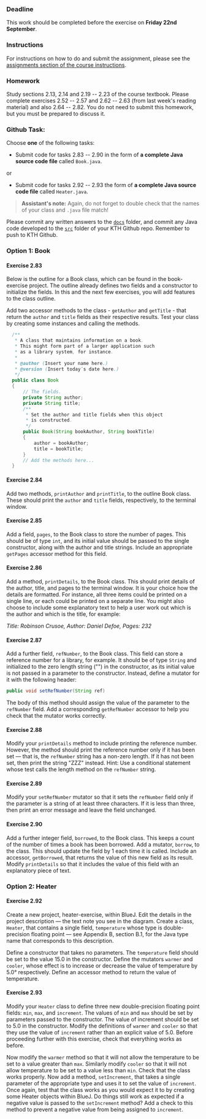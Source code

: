 ### Deadline
This work should be completed before the exercise on **Friday 22nd September**.

### Instructions
For instructions on how to do and submit the assignment, please see the
[assignments section of the course instructions](https://gits-15.sys.kth.se/inda-17/course-instructions#assignments).

### Homework
Study sections 2.13, 2.14 and 2.19 -- 2.23 of the course textbook. Please
complete exercises 2.52 -- 2.57 and 2.62 -- 2.63 (from last week's reading
material) and also 2.64 -- 2.82. You do not need to submit this homework, but
you must be prepared to discuss it.

### Github Task:
Choose **one** of the following tasks:

- Submit code for tasks 2.83 -- 2.90 in the form of **a complete Java source
  code file** called `Book.java`.

or

- Submit code for tasks 2.92 -- 2.93 the form of **a complete Java source code
  file** called `Heater.java`.

> **Assistant's note:** Again, do not forget to double check that the names
> of your class and `.java` file match!

Please commit any written answers to the [`docs`](docs) folder, and commit any Java code
developed to the [`src`](src) folder of your KTH Github repo. Remember to push to KTH
Github.

### Option 1: Book

#### Exercise 2.83
Below is the outline for a Book class, which can be found in the book-exercise
project. The outline already defines two fields and a constructor to initialize
the fields. In this and the next few exercises, you will add features to the
class outline.

Add two accessor methods to the class - `getAuthor` and `getTitle` - that return
the `author` and `title` fields as their respective results. Test your class by
creating some instances and calling the methods.

```java
  /**
   * A class that maintains information on a book.
   * This might form part of a larger application such
   * as a library system, for instance.
   *
   * @author (Insert your name here.)
   * @version (Insert today’s date here.)
   */
  public class Book
  {
      // The fields.
      private String author;
      private String title;
      /**
       * Set the author and title fields when this object
       * is constructed.
       */
      public Book(String bookAuthor, String bookTitle)
      {
          author = bookAuthor;
          title = bookTitle;
      }
      // Add the methods here...
  }
```

#### Exercise 2.84
Add two methods, `printAuthor` and `printTitle`, to the outline Book class.
These should print the `author` and `title` fields, respectively, to the
terminal window.

#### Exercise 2.85
Add a field, `pages`, to the Book class to store the number of pages. This
should be of type `int`, and its initial value should be passed to the single
constructor, along with the author and title strings. Include an appropriate
`getPages` accessor method for this field.

#### Exercise 2.86
Add a method, `printDetails`, to the Book class. This should print details of
the author, title, and pages to the terminal window. It is your choice how the
details are formatted. For instance, all three items could be printed on a
single line, or each could be printed on a separate line.  You might also choose
to include some explanatory text to help a user work out which is the author and
which is the title, for example:

_Title: Robinson Crusoe, Author: Daniel Defoe, Pages: 232_

#### Exercise 2.87
Add a further field, `refNumber`, to the Book class. This field can store a
reference number for a library, for example. It should be of type `String` and
initialized to the zero length string ("") in the constructor, as its initial
value is not passed in a parameter to the constructor. Instead, define a mutator
for it with the following header:

```java
public void setRefNumber(String ref)
```

The body of this method should assign the value of the parameter to the
`refNumber` field. Add a corresponding `getRefNumber` accessor to help you check
that the mutator works correctly.

#### Exercise 2.88
Modify your `printDetails` method to include printing the reference number.
However, the method should print the reference number only if it has been set —
that is, the `refNumber` string has a non-zero length. If it has not been set,
then print the string "ZZZ" instead. Hint: Use a conditional statement whose
test calls the length method on the `refNumber` string.

#### Exercise 2.89
Modify your `setRefNumber` mutator so that it sets the `refNumber` field only if
the parameter is a string of at least three characters. If it is less than
three, then print an error message and leave the field unchanged.

#### Exercise 2.90
Add a further integer field, `borrowed`, to the Book class. This keeps a count
of the number of times a book has been borrowed. Add a mutator, `borrow`, to the
class. This should update the field by 1 each time it is called. Include an
accessor, `getBorrowed`, that returns the value of this new field as its result.
Modify `printDetails` so that it includes the value of this field with an
explanatory piece of text.

### Option 2: Heater

#### Exercise 2.92
Create a new project, heater-exercise, within BlueJ. Edit the details in the
project description — the text note you see in the diagram. Create a class,
`Heater`, that contains a single field, `temperature` whose type is
double-precision floating point — see Appendix B, section B.1, for the Java type
name that corresponds to this description.

Define a constructor that takes no parameters. The `temperature` field should be
set to the value 15.0 in the constructor. Define the mutators `warmer` and
`cooler`, whose effect is to increase or decrease the value of temperature by
5.0° respectively. Define an accessor method to return the value of temperature.

#### Exercise 2.93
Modify your `Heater` class to define three new double-precision floating point
fields: `min`, `max`, and `increment`. The values of `min` and `max` should be
set by parameters passed to the constructor. The value of increment should be
set to 5.0 in the constructor. Modify the definitions of `warmer` and `cooler`
so that they use the value of `increment` rather than an explicit value of 5.0.
Before proceeding further with this exercise, check that everything works as
before.

Now modify the `warmer` method so that it will not allow the temperature to be
set to a value greater than `max`. Similarly modify `cooler` so that it will not
allow temperature to be set to a value less than `min`. Check that the class
works properly. Now add a method, `setIncrement`, that takes a single parameter
of the appropriate type and uses it to set the value of `increment`. Once again,
test that the class works as you would expect it to by creating some Heater
objects within BlueJ. Do things still work as expected if a negative value is
passed to the `setIncrement` method?  Add a check to this method to prevent a
negative value from being assigned to `increment`.
